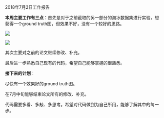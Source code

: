 2018年7月2日工作报告

**本周主要工作有三点**：首先是对于之前截取的另一部分的海冰数据集进行实验，想获得一个ground truth图，但效果不好，没有一个较好的思路。

![](https://ws1.sinaimg.cn/large/005QZeSZly1fsxjer88h0j3073073mxx.jpg)

![](https://ws1.sinaimg.cn/large/005QZeSZly1fsxjfb7lebj307307374y.jpg)

其次主要对之前的论文继续修改、补充。

最后进一步熟悉自己现有的代码，希望自己能够掌握的很熟悉。

**接下来的计划**：

尽快有一个效果好的ground truth图。

在7月中旬能够结束论文所有的修改、补充。

代码需要多看、多敲、多思考。希望对代码做到为自己所用，能够了解其中的每一步。